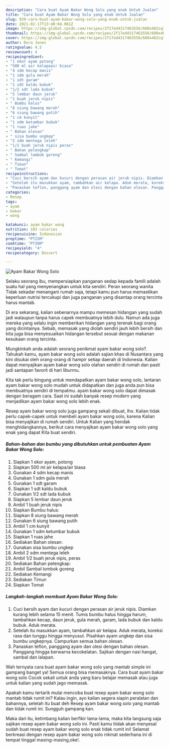```yaml
---
description: "Cara buat Ayam Bakar Wong Solo yang enak Untuk Jualan"
title: "Cara buat Ayam Bakar Wong Solo yang enak Untuk Jualan"
slug: 929-cara-buat-ayam-bakar-wong-solo-yang-enak-untuk-jualan
date: 2021-02-17T13:40:04.061Z
image: https://img-global.cpcdn.com/recipes/2f17ed4317463556/680x482cq70/ayam-bakar-wong-solo-foto-resep-utama.jpg
thumbnail: https://img-global.cpcdn.com/recipes/2f17ed4317463556/680x482cq70/ayam-bakar-wong-solo-foto-resep-utama.jpg
cover: https://img-global.cpcdn.com/recipes/2f17ed4317463556/680x482cq70/ayam-bakar-wong-solo-foto-resep-utama.jpg
author: Dora Jones
ratingvalue: 4.5
reviewcount: 4
recipeingredient:
- "1 ekor ayam potong"
- "500 ml air kelapaair biasa"
- "4 sdm kecap manis"
- "1 sdm gula merah"
- "1 sdt garam"
- "1 sdt kaldu bubuk"
- "1/2 sdt lada bubuk"
- "5 lembar daun jeruk"
- "1 buah jeruk nipis"
- " Bumbu halus"
- "8 siung bawang merah"
- "6 siung bawang putih"
- "1 cm kunyit"
- "1 sdm ketumbar bubuk"
- "1 ruas jahe"
- " Bahan olesan"
- " sisa bumbu ungkep"
- "2 sdm mentega leleh"
- "1/2 buah jeruk nipis peras"
- " Bahan pelengkap"
- " Sambal lombok goreng"
- " Kemangi"
- " Timun"
- " Tomat"
recipeinstructions:
- "Cuci bersih ayam dan kucuri dengan perasan air jeruk nipis. Diamkan kurang lebih selama 15 menit. Tumis bumbu halus hingga harum, tambahkan kecap, daun jeruk, gula merah, garam, lada bubuk dan kaldu bubuk. Aduk merata."
- "Setelah itu masukkan ayam, tambahkan air kelapa. Aduk merata, koreksi rasa dan tunggu hingga menyusut. Pisahkan ayam ungkep dan sisa bumbu ungkepnya. Campurkan semua bahan olesan."
- "Panaskan teflon, panggang ayam dan olesi dengan bahan olesan. Panggang hingga berwarna kecokelatan. Sajikan dengan nasi hangat, sambal dan lalapan."
categories:
- Resep
tags:
- ayam
- bakar
- wong

katakunci: ayam bakar wong 
nutrition: 183 calories
recipecuisine: Indonesian
preptime: "PT25M"
cooktime: "PT36M"
recipeyield: "4"
recipecategory: Dessert

---
```



![Ayam Bakar Wong Solo](https://img-global.cpcdn.com/recipes/2f17ed4317463556/680x482cq70/ayam-bakar-wong-solo-foto-resep-utama.jpg)

Selaku seorang ibu, mempersiapkan panganan sedap kepada famili adalah suatu hal yang menyenangkan untuk kita sendiri. Peran seorang  wanita Tidak sekadar menangani rumah saja, tetapi kamu pun harus memastikan keperluan nutrisi tercukupi dan juga panganan yang disantap orang tercinta harus mantab.

Di era  sekarang, kalian sebenarnya mampu memesan hidangan yang sudah jadi walaupun tanpa harus capek membuatnya lebih dulu. Namun ada juga mereka yang selalu ingin memberikan hidangan yang terenak bagi orang yang dicintainya. Sebab, memasak yang diolah sendiri jauh lebih bersih dan kita juga bisa menyesuaikan hidangan tersebut sesuai dengan makanan kesukaan orang tercinta. 



Mungkinkah anda adalah seorang penikmat ayam bakar wong solo?. Tahukah kamu, ayam bakar wong solo adalah sajian khas di Nusantara yang kini disukai oleh orang-orang di hampir setiap daerah di Indonesia. Kalian dapat menyajikan ayam bakar wong solo olahan sendiri di rumah dan pasti jadi santapan favorit di hari liburmu.

Kita tak perlu bingung untuk mendapatkan ayam bakar wong solo, lantaran ayam bakar wong solo mudah untuk didapatkan dan juga anda pun bisa membuatnya sendiri di tempatmu. ayam bakar wong solo dapat dimasak dengan beragam cara. Saat ini sudah banyak resep modern yang menjadikan ayam bakar wong solo lebih enak.

Resep ayam bakar wong solo juga gampang sekali dibuat, lho. Kalian tidak perlu capek-capek untuk membeli ayam bakar wong solo, karena Kalian bisa menyajikan di rumah sendiri. Untuk Kalian yang hendak menghidangkannya, berikut cara menyajikan ayam bakar wong solo yang enak yang dapat Kita buat sendiri.

<!--inarticleads1-->

##### Bahan-bahan dan bumbu yang dibutuhkan untuk pembuatan Ayam Bakar Wong Solo:

1. Siapkan 1 ekor ayam, potong
1. Siapkan 500 ml air kelapa/air biasa
1. Gunakan 4 sdm kecap manis
1. Gunakan 1 sdm gula merah
1. Gunakan 1 sdt garam
1. Siapkan 1 sdt kaldu bubuk
1. Gunakan 1/2 sdt lada bubuk
1. Siapkan 5 lembar daun jeruk
1. Ambil 1 buah jeruk nipis
1. Siapkan  Bumbu halus:
1. Siapkan 8 siung bawang merah
1. Gunakan 6 siung bawang putih
1. Ambil 1 cm kunyit
1. Gunakan 1 sdm ketumbar bubuk
1. Siapkan 1 ruas jahe
1. Sediakan  Bahan olesan:
1. Gunakan  sisa bumbu ungkep
1. Ambil 2 sdm mentega leleh
1. Ambil 1/2 buah jeruk nipis, peras
1. Sediakan  Bahan pelengkap:
1. Ambil  Sambal lombok goreng
1. Sediakan  Kemangi
1. Sediakan  Timun
1. Siapkan  Tomat




<!--inarticleads2-->

##### Langkah-langkah membuat Ayam Bakar Wong Solo:

1. Cuci bersih ayam dan kucuri dengan perasan air jeruk nipis. Diamkan kurang lebih selama 15 menit. Tumis bumbu halus hingga harum, tambahkan kecap, daun jeruk, gula merah, garam, lada bubuk dan kaldu bubuk. Aduk merata.
1. Setelah itu masukkan ayam, tambahkan air kelapa. Aduk merata, koreksi rasa dan tunggu hingga menyusut. Pisahkan ayam ungkep dan sisa bumbu ungkepnya. Campurkan semua bahan olesan.
1. Panaskan teflon, panggang ayam dan olesi dengan bahan olesan. Panggang hingga berwarna kecokelatan. Sajikan dengan nasi hangat, sambal dan lalapan.




Wah ternyata cara buat ayam bakar wong solo yang mantab simple ini gampang banget ya! Semua orang bisa memasaknya. Cara buat ayam bakar wong solo Cocok sekali untuk anda yang baru belajar memasak atau juga untuk kalian yang sudah jago memasak.

Apakah kamu tertarik mulai mencoba buat resep ayam bakar wong solo mantab tidak rumit ini? Kalau ingin, ayo kalian segera siapin peralatan dan bahannya, setelah itu buat deh Resep ayam bakar wong solo yang mantab dan tidak rumit ini. Sungguh gampang kan. 

Maka dari itu, ketimbang kalian berfikir lama-lama, maka kita langsung saja sajikan resep ayam bakar wong solo ini. Pasti kamu tiidak akan menyesal sudah buat resep ayam bakar wong solo enak tidak rumit ini! Selamat berkreasi dengan resep ayam bakar wong solo nikmat sederhana ini di tempat tinggal masing-masing,oke!.

